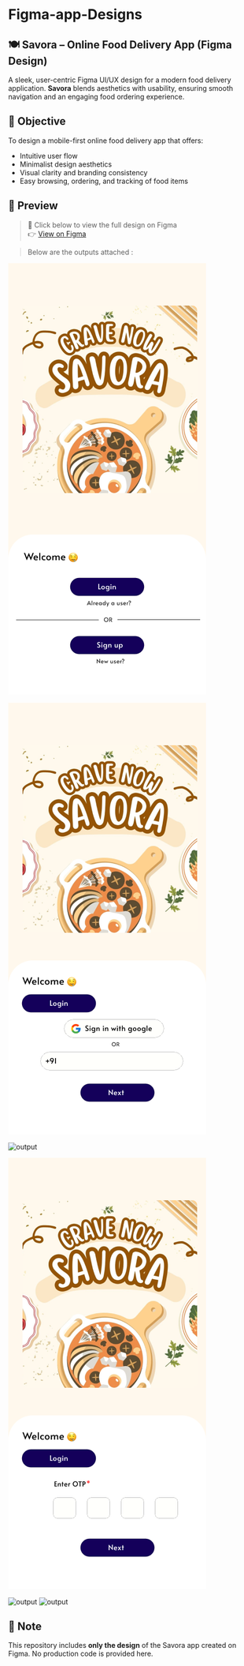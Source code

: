 # Figma-app-Designs

## 🍽️ Savora – Online Food Delivery App (Figma Design)

A sleek, user-centric Figma UI/UX design for a modern food delivery application. **Savora** blends aesthetics with usability, ensuring smooth navigation and an engaging food ordering experience.


## 🎯 Objective

To design a mobile-first online food delivery app that offers:

- Intuitive user flow
- Minimalist design aesthetics
- Visual clarity and branding consistency
- Easy browsing, ordering, and tracking of food items


## 📍 Preview

> 📌 Click below to view the full design on Figma  
👉 [View on Figma](https://www.figma.com/file/your-design-link)

> Below are the outputs attached :


![output](https://github.com/kruthika-29/Figma-app-Designs/blob/main/assets/Home.png)         

![output](https://github.com/kruthika-29/Figma-app-Designs/blob/main/assets/login.png)

![output](https://github.com/kruthika-29/Figma-app-Designs/blob/main/assets/login(1).png)

![output](https://github.com/kruthika-29/Figma-app-Designs/blob/main/assets/otp.png)
 
![output](https://github.com/kruthika-29/Figma-app-Designs/blob/main/assets/otp(1).png)            ![output](https://github.com/kruthika-29/Figma-app-Designs/blob/main/assets/otp(2).png)


## 📌 Note

This repository includes **only the design** of the Savora app created on Figma. No production code is provided here.
